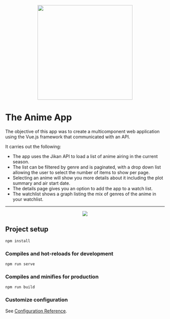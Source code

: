 <p align="center">
<image width="300px" height="300px" src="/public/animelogo.svg">
  </p>



# The Anime App

The objective of this app was to create a multicomponent web application using the Vue.js framework that communicated with an API.

It carries out the following:

* The app uses the Jikan API to load a list of anime airing in the current season.
* The list can be filtered by genre and is paginated, with a drop down list allowing the user to select the number of items to show per page.
* Selecting an anime will show you more details about it including the plot summary and air start date.
* The details page gives you an option to add the app to a watch list.
* The watchlist shows a graph listing the mix of genres of the anime in your watchlist.

---

<p align="center">
<image src="/screenshots/animeApp.png">
  </p>

## Project setup
```
npm install
```

### Compiles and hot-reloads for development
```
npm run serve
```

### Compiles and minifies for production
```
npm run build
```

### Customize configuration
See [Configuration Reference](https://cli.vuejs.org/config/).
